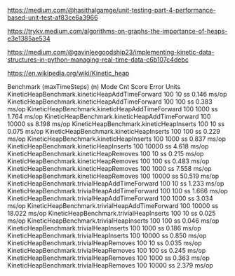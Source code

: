 https://medium.com/@hasithalgamge/unit-testing-part-4-performance-based-unit-test-af83ce6a3966

https://trykv.medium.com/algorithms-on-graphs-the-importance-of-heaps-e3e1385ae534

https://medium.com/@gavinleegoodship23/implementing-kinetic-data-structures-in-python-managing-real-time-data-c6b107c4debc

https://en.wikipedia.org/wiki/Kinetic_heap

Benchmark                                       (maxTimeSteps)    (n)  Mode  Cnt   Score   Error  Units
KineticHeapBenchmark.kineticHeapAddTimeForward             100     10    ss        0.146          ms/op
KineticHeapBenchmark.kineticHeapAddTimeForward             100    100    ss        0.383          ms/op
KineticHeapBenchmark.kineticHeapAddTimeForward             100   1000    ss        1.764          ms/op
KineticHeapBenchmark.kineticHeapAddTimeForward             100  10000    ss        8.198          ms/op
KineticHeapBenchmark.kineticHeapInserts                    100     10    ss        0.075          ms/op
KineticHeapBenchmark.kineticHeapInserts                    100    100    ss        0.229          ms/op
KineticHeapBenchmark.kineticHeapInserts                    100   1000    ss        0.837          ms/op
KineticHeapBenchmark.kineticHeapInserts                    100  10000    ss        4.618          ms/op
KineticHeapBenchmark.kineticHeapRemoves                    100     10    ss        0.215          ms/op
KineticHeapBenchmark.kineticHeapRemoves                    100    100    ss        0.483          ms/op
KineticHeapBenchmark.kineticHeapRemoves                    100   1000    ss        7.558          ms/op
KineticHeapBenchmark.kineticHeapRemoves                    100  10000    ss       50.519          ms/op
KineticHeapBenchmark.trivialHeapAddTimeForward             100     10    ss        1.233          ms/op
KineticHeapBenchmark.trivialHeapAddTimeForward             100    100    ss        1.666          ms/op
KineticHeapBenchmark.trivialHeapAddTimeForward             100   1000    ss        3.034          ms/op
KineticHeapBenchmark.trivialHeapAddTimeForward             100  10000    ss       18.022          ms/op
KineticHeapBenchmark.trivialHeapInserts                    100     10    ss        0.025          ms/op
KineticHeapBenchmark.trivialHeapInserts                    100    100    ss        0.046          ms/op
KineticHeapBenchmark.trivialHeapInserts                    100   1000    ss        0.186          ms/op
KineticHeapBenchmark.trivialHeapInserts                    100  10000    ss        0.850          ms/op
KineticHeapBenchmark.trivialHeapRemoves                    100     10    ss        0.035          ms/op
KineticHeapBenchmark.trivialHeapRemoves                    100    100    ss        0.245          ms/op
KineticHeapBenchmark.trivialHeapRemoves                    100   1000    ss        0.363          ms/op
KineticHeapBenchmark.trivialHeapRemoves                    100  10000    ss        2.379          ms/op

